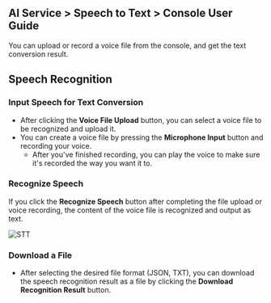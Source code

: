 ## AI Service > Speech to Text > Console User Guide

You can upload or record a voice file from the console, and get the text conversion result.

## Speech Recognition

### Input Speech for Text Conversion

- After clicking the **Voice File Upload** button, you can select a voice file to be recognized and upload it.
- You can create a voice file by pressing the **Microphone Input** button and recording your voice.
    - After you've finished recording, you can play the voice to make sure it's recorded the way you want it to.

### Recognize Speech

If you click the **Recognize Speech** button after completing the file upload or voice recording, the content of the voice file is recognized and output as text.

![STT](http://static.toastoven.net/prod_speech/stt_console_en.png)

### Download a File

* After selecting the desired file format (JSON, TXT), you can download the speech recognition result as a file by clicking the **Download Recognition Result** button.